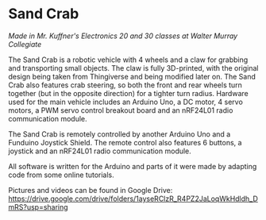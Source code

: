 # Sand Crab
*Made in Mr. Kuffner's Electronics 20 and 30 classes at Walter Murray Collegiate*

The Sand Crab is a robotic vehicle with 4 wheels and a claw for grabbing and transporting small objects. The claw is fully 3D-printed, with the original design being taken from Thingiverse and being modified later on. The Sand Crab also features crab steering, so both the front and rear wheels turn together (but in the opposite direction) for a tighter turn radius. Hardware used for the main vehicle includes an Arduino Uno, a DC motor, 4 servo motors, a PWM servo control breakout board and an nRF24L01 radio communication module. 

The Sand Crab is remotely controlled by another Arduino Uno and a Funduino Joystick Shield. The remote control also features 6 buttons, a joystick and an nRF24L01 radio communication module.

All software is written for the Arduino and parts of it were made by adapting code from some online tutorials.

Pictures and videos can be found in Google Drive: https://drive.google.com/drive/folders/1ayseRClzR_R4PZ2JaLoqWkHdldh_DmRS?usp=sharing
